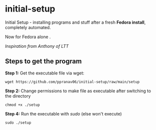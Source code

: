 # initial-setup
Initial Setup - installing programs and stuff after a fresh **Fedora install**, completely automated. 

Now for Fedora alone . 

_Inspiration from Anthony of LTT_


## Steps to get the program

**Step 1:** Get the executable file via wget:

    wget https://github.com/ppranav06/initial-setup/raw/main/setup

**Step 2:** Change permissions to make file as executable after switching to the directory

    chmod +x ./setup

**Step 4:** Run the executable with *sudo* (else won't execute)

    sudo ./setup
    
     
    
    
    
    
  
    
